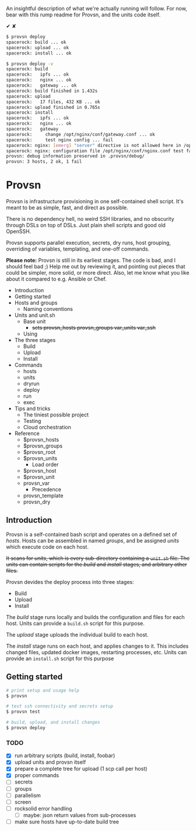 An insightful description of what we're actually running will follow.
For now, bear with this rump readme for Provsn, and the units code itself.


✔ ✘

``` sh
$ provsn deploy
spacerock: build ... ok
spacerock: upload ... ok
spacerock: install ... ok

$ provsn deploy -v
spacerock: build
spacerock:   ipfs ... ok
spacerock:   nginx ... ok
spacerock:   gateway ... ok
spacerock: build finished in 1.432s
spacerock: upload
spacerock:   17 files, 432 KB ... ok
spacerock: upload finished in 0.765s
spacerock: install
spacerock:   ipfs ... ok
spacerock:   nginx ... ok
spacerock:   gateway
spacerock:     change /opt/nginx/conf/gateway.conf ... ok
spacerock:     test nginx config ... fail
spacerock: nginx: [emerg] "server" directive is not allowed here in /opt/nginx/conf/gateway.conf:147
spacerock: nginx: configuration file /opt/nginx/conf/nginx.conf test failed
provsn: debug information preserved in .provsn/debug/
provsn: 3 hosts, 2 ok, 1 fail
```


# Provsn

Provsn is infrastructure provisioning in one self-contained shell script.
It's meant to be as simple, fast, and direct as possible.

There is no dependency hell, no weird SSH libraries,
and no obscurity through DSLs on top of DSLs.
Just plain shell scripts and good old OpenSSH.

Provsn supports parallel execution, secrets, dry runs,
host grouping, overriding of variables, templating, and one-off commands.

**Please note:** Provsn is still in its earliest stages.
The code is bad, and I should feel bad ;)
Help me out by reviewing it,
and pointing out pieces that could be simpler, more solid, or more direct.
Also, let me know what you like about it compared to e.g. Ansible or Chef.

- Introduction
- Getting started
- Hosts and groups
  - Naming conventions
- Units and unit.sh
  - Base unit
    - ~~sets provsn_hosts provsn_groups var_units var_ssh~~
  - Using
- The three stages
  - Build
  - Upload
  - Install
- Commands
  - hosts
  - units
  - dryrun
  - deploy
  - run
  - exec
- Tips and tricks
  - The tiniest possible project
  - Testing
  - Cloud orchestration
- Reference
  - $provsn_hosts
  - $provsn_groups
  - $provsn_root
  - $provsn_units
    - Load order
  - $provsn_host
  - $provsn_unit
  - provsn_var
    - Precedence
  - provsn_template
  - provsn_dry


## Introduction

Provsn is a self-contained bash script
and operates on a defined set of *hosts*.
Hosts can be assembled in named *groups*,
and be assigned *units* which execute code on each host.

~~It scans for *units*, which is every sub-directory containing a `unit.sh` file.
The units can contain scripts for the *build* and *install* stages,
and arbitrary other files.~~

Provsn devides the deploy process into three stages:

- Build
- Upload
- Install

The *build* stage runs locally and builds the configuration and files for each host.
Units can provide a `build.sh` script for this purpose.

The *upload* stage uploads the individual build to each host.

The *install* stage runs on each host, and applies changes to it.
This includes changed files, updated docker images, restarting processes, etc.
Units can provide an `install.sh` script for this purpose

## Getting started

```sh
# print setup and usage help
$ provsn

# test ssh connectivity and secrets setup
$ provsn test

# build, upload, and install changes
$ provsn deploy
```


### TODO
- [x] run arbitrary scripts (build, install, foobar)
- [x] upload units and provsn itself
- [x] prepare a complete tree for upload (1 scp call per host)
- [x] proper commands
- [ ] secrets
- [ ] groups
- [ ] parallelism
- [ ] screen
- [ ] rocksolid error handling
  - [ ] maybe: json return values from sub-processes
- [ ] make sure hosts have up-to-date build tree

